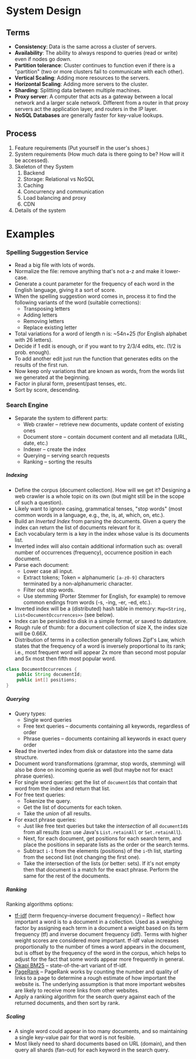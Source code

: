 # System Design

## Terms

* **Consistency**: Data is the same across a cluster of servers.
* **Availability**: The ability to always respond to queries \(read or write\) even if nodes go down.
* **Partition tolerance**: Cluster continues to function even if there is a "partition" \(two or more clusters fail to communicate with each other\).
* **Vertical Scaling**: Adding more resources to the servers.
* **Horizontal Scaling**: Adding more servers to the cluster.
* **Sharding**: Splitting data between multiple machines.
* **Proxy server**: A computer that acts as a gateway between a local network and a larger scale network. Different from a router in that proxy servers act the application layer, and routers in the IP layer.
* **NoSQL Databases** are generally faster for key-value lookups.

## Process

1. Feature requirements \(Put yourself in the user's shoes.\)
2. System requirements \(How much data is there going to be? How will it be accessed\).
3. Skeleton of they System
   1. Backend
   2. Storage: Relational vs NoSQL
   3. Caching
   4. Concurrency and communication
   5. Load balancing and proxy
   6. CDN
4. Details of the system

# Examples

### Spelling Suggestion Service

* Read a big file with lots of words.
* Normalize the file: remove anything that's not a-z and make it lower-case.
* Generate a count parameter for the frequency of each word in the English language, giving it a sort of score.
* When the spelling suggestion word comes in, process it to find the following variants of the word \(suitable corrections\):
  * Transposing letters
  * Adding letters
  * Removing letters
  * Replace existing letter
* Total variations for a word of length n is: ~54n+25 \(for English alphabet with 26 letters\).
* Decide if 1 edit is enough, or if you want to try 2/3/4 edits, etc. \(1/2 is prob. enough\).
* To add another edit just run the function that generates edits on the results of the first run.
* Now keep only variations that are known as words, from the words list we generated at the beginning.
* Factor in plural form, present/past tenses, etc.
* Sort by score, descending.

### Search Engine

* Separate the system to different parts:
  * Web crawler – retrieve new documents, update content of existing ones
  * Document store – contain document content and all metadata \(URL, date, etc.\)
  * Indexer – create the index
  * Querying – serving search requests
  * Ranking – sorting the results

##### Indexing

* Define the corpus \(document collection\). How will we get it? Designing a web crawler is a whole topic on its own \(but might still be in the scope of such a question\).
* Likely want to ignore casing, grammatical tenses, "stop words" \(most common words in a language, e.g., the, is, at, which, on, etc.\).
* Build an _Inverted Index_ from parsing the documents. Given a query the index can return the list of documents relevant for it.
* Each vocabulary term is a key in the index whose value is its documents list.
* Inverted index will also contain additional information such as: overall number of occurrences \(frequency\), occurrence position in each document.
* Parse each document:
  * Lower case all input.
  * Extract tokens; Token = alphanumeric `[a-z0-9]` characters terminated by a non-alphanumeric character.
  * Filter out stop words.
  * Use stemming \(Porter Stemmer for English, for example\) to remove common endings from words \(-s, -ing, -er, -ed, etc.\).
* Inverted index will be a \(distributed\) hash table in memory: `Map<String, List<DocumentOccurrences>>` \(see below\).
* Index can be persisted to disk in a simple format, or saved to datastore.
* Rough rule of thumb: for a document collection of size X, the index size will be 0.66X.
* Distribution of terms in a collection generally follows Zipf's Law, which states that the frequency of a word is inversely proportional to its rank; i.e., most frequent word will appear 2x more than second most popular and 5x most then fifth most popular word.

```java
class DocumentOccurrences {
    public String documentId;
    public int[] positions;
}
```

##### Querying

* Query types:
  * Single word queries
  * Free text queries – documents containing all keywords, regardless of order
  * Phrase queries – documents containing all keywords in exact query order
* Read the inverted index from disk or datastore into the same data structure.
* Document word transformations \(grammar, stop words, stemming\) will also be done on incoming querie as well \(but maybe not for exact phrase queries\).
* For single word queries: get the list of `documentId`s that contain that word from the index and return that list.
* For free text queries:
  * Tokenize the query.
  * Get the list of documents for each token.
  * Take the _union_ of all results.
* For exact phrase queries:
  * Just like free text queries but take the _intersection_ of all `documentId`s from all results \(can use Java's `List.retainAll` or `Set.retainAll`\).
  * Next, for each document, get positions for each search term, and place the positions in separate lists as the order or the search terms.
  * Subtract `i-1` from the elements \(positions\) of the `i`-th list, starting from the second list \(not changing the first one\).
  * Take the intersection of the lists \(or better: sets\). If it's not empty then that document is a match for the exact phrase. Perform the same for the rest of the documents.

##### Ranking

Ranking algorithms options:

* [tf-idf](https://en.wikipedia.org/wiki/Tf%E2%80%93idf) \(term frequency–inverse document frequency\) – Reflect how important a word is to a document in a collection. Used as a weighing factor by assigning each term in a document a weight based on its term frequency \(tf\) and inverse document frequency \(idf\). Terms with higher weight scores are considered more important. tf-idf value increases proportionally to the number of times a word appears in the document, but is offset by the frequency of the word in the corpus, which helps to adjust for the fact that some words appear more frequently in general.
* [Okapi BM25](http://en.wikipedia.org/wiki/Okapi_BM25) – state-of-the-art variant of tf-idf.
* [PageRank](http://en.wikipedia.org/wiki/PageRank) – PageRank works by counting the number and quality of links to a page to determine a rough estimate of how important the website is. The underlying assumption is that more important websites are likely to receive more links from other websites.
* Apply a ranking algorithm for the search query against each of the returned documents, and then sort by rank.

##### Scaling

* A single word could appear in too many documents, and so maintaining a single key-value pair for that word is not fesible.
* Most likely need to shard documents based on URL \(domain\), and then query all shards \(fan-out\) for each keyword in the search query.



